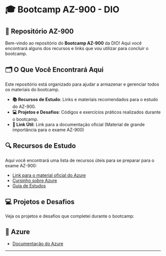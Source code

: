 # 🎓 Bootcamp AZ-900 - DIO 

## 📁 Repositório AZ-900

Bem-vindo ao repositório do **Bootcamp AZ-900** da DIO! Aqui você encontrará alguns dos recursos e links que vou utilizar para concluir o bootcamp.

## 🗂️ O Que Você Encontrará Aqui

Este repositório está organizado para ajudar a armazenar e gerenciar todos os materiais do bootcamp.

- **📚 Recursos de Estudo**: Links e materiais recomendados para o estudo do AZ-900.
- **💻 Projetos e Desafios**: Códigos e exercícios práticos realizados durante o bootcamp.
- **🔗 Link Útil**: Link para a documentação oficial (Material de grande importância para o exame AZ-900)

## 🔍 Recursos de Estudo

Aqui você encontrará uma lista de recursos úteis para se preparar para o exame AZ-900:

- [Link para o material oficial do Azure](https://docs.microsoft.com/azure/)
- [Cursinho sobre Azure](https://www.youtube.com/watch?v=h5PNYnwApkM&list=LL&index=9)
- [Guia de Estudos](https://medium.com/@shalinds/my-two-week-journey-to-passing-the-az-900-exam-122f5f1e3732)

## 💻 Projetos e Desafios

Veja os projetos e desafios que completei durante o bootcamp:


## 🔗 Azure

- [Documentação do Azure](https://docs.microsoft.com/azure/)

---
